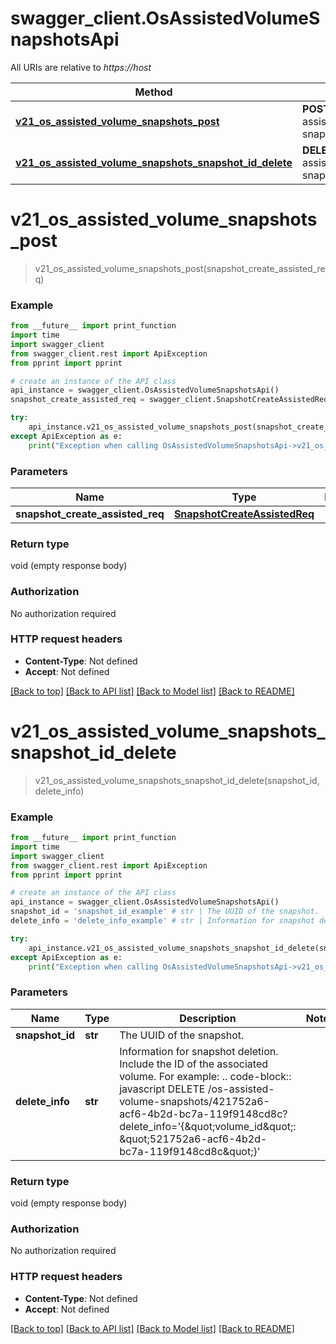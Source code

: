 # swagger_client.OsAssistedVolumeSnapshotsApi

All URIs are relative to *https://host*

Method | HTTP request | Description
------------- | ------------- | -------------
[**v21_os_assisted_volume_snapshots_post**](OsAssistedVolumeSnapshotsApi.md#v21_os_assisted_volume_snapshots_post) | **POST** /v2.1/os-assisted-volume-snapshots | 
[**v21_os_assisted_volume_snapshots_snapshot_id_delete**](OsAssistedVolumeSnapshotsApi.md#v21_os_assisted_volume_snapshots_snapshot_id_delete) | **DELETE** /v2.1/os-assisted-volume-snapshots/{snapshot_id} | 


# **v21_os_assisted_volume_snapshots_post**
> v21_os_assisted_volume_snapshots_post(snapshot_create_assisted_req)



### Example
```python
from __future__ import print_function
import time
import swagger_client
from swagger_client.rest import ApiException
from pprint import pprint

# create an instance of the API class
api_instance = swagger_client.OsAssistedVolumeSnapshotsApi()
snapshot_create_assisted_req = swagger_client.SnapshotCreateAssistedReq() # SnapshotCreateAssistedReq | 

try:
    api_instance.v21_os_assisted_volume_snapshots_post(snapshot_create_assisted_req)
except ApiException as e:
    print("Exception when calling OsAssistedVolumeSnapshotsApi->v21_os_assisted_volume_snapshots_post: %s\n" % e)
```

### Parameters

Name | Type | Description  | Notes
------------- | ------------- | ------------- | -------------
 **snapshot_create_assisted_req** | [**SnapshotCreateAssistedReq**](SnapshotCreateAssistedReq.md)|  | 

### Return type

void (empty response body)

### Authorization

No authorization required

### HTTP request headers

 - **Content-Type**: Not defined
 - **Accept**: Not defined

[[Back to top]](#) [[Back to API list]](../README.md#documentation-for-api-endpoints) [[Back to Model list]](../README.md#documentation-for-models) [[Back to README]](../README.md)

# **v21_os_assisted_volume_snapshots_snapshot_id_delete**
> v21_os_assisted_volume_snapshots_snapshot_id_delete(snapshot_id, delete_info)



### Example
```python
from __future__ import print_function
import time
import swagger_client
from swagger_client.rest import ApiException
from pprint import pprint

# create an instance of the API class
api_instance = swagger_client.OsAssistedVolumeSnapshotsApi()
snapshot_id = 'snapshot_id_example' # str | The UUID of the snapshot. 
delete_info = 'delete_info_example' # str | Information for snapshot deletion. Include the ID of the associated volume. For example:  .. code-block:: javascript     DELETE /os-assisted-volume-snapshots/421752a6-acf6-4b2d-bc7a-119f9148cd8c?delete_info='{\"volume_id\": \"521752a6-acf6-4b2d-bc7a-119f9148cd8c\"}' 

try:
    api_instance.v21_os_assisted_volume_snapshots_snapshot_id_delete(snapshot_id, delete_info)
except ApiException as e:
    print("Exception when calling OsAssistedVolumeSnapshotsApi->v21_os_assisted_volume_snapshots_snapshot_id_delete: %s\n" % e)
```

### Parameters

Name | Type | Description  | Notes
------------- | ------------- | ------------- | -------------
 **snapshot_id** | **str**| The UUID of the snapshot.  | 
 **delete_info** | **str**| Information for snapshot deletion. Include the ID of the associated volume. For example:  .. code-block:: javascript     DELETE /os-assisted-volume-snapshots/421752a6-acf6-4b2d-bc7a-119f9148cd8c?delete_info&#x3D;&#39;{\&quot;volume_id\&quot;: \&quot;521752a6-acf6-4b2d-bc7a-119f9148cd8c\&quot;}&#39;  | 

### Return type

void (empty response body)

### Authorization

No authorization required

### HTTP request headers

 - **Content-Type**: Not defined
 - **Accept**: Not defined

[[Back to top]](#) [[Back to API list]](../README.md#documentation-for-api-endpoints) [[Back to Model list]](../README.md#documentation-for-models) [[Back to README]](../README.md)

